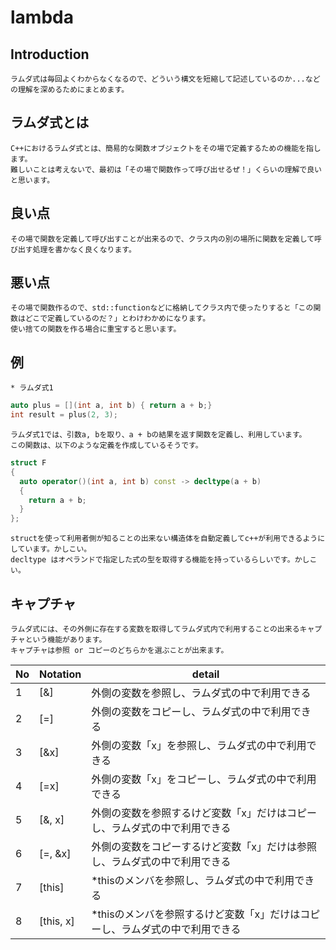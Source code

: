 
# lambda

## Introduction

    ラムダ式は毎回よくわからなくなるので、どういう構文を短縮して記述しているのか...などの理解を深めるためにまとめます。  

## ラムダ式とは

    C++におけるラムダ式とは、簡易的な関数オブジェクトをその場で定義するための機能を指します。  
    難しいことは考えないで、最初は「その場で関数作って呼び出せるぜ！」くらいの理解で良いと思います。  

## 良い点

    その場で関数を定義して呼び出すことが出来るので、クラス内の別の場所に関数を定義して呼び出す処理を書かなく良くなります。  

## 悪い点

    その場で関数作るので、std::functionなどに格納してクラス内で使ったりすると「この関数はどこで定義しているのだ？」とわけわかめになります。  
    使い捨ての関数を作る場合に重宝すると思います。  

## 例

    * ラムダ式1

``` c++
auto plus = [](int a, int b) { return a + b;}
int result = plus(2, 3);
```

    ラムダ式1では、引数a, bを取り、a + bの結果を返す関数を定義し、利用しています。  
    この関数は、以下のような定義を作成しているそうです。  

``` c++
struct F
{
  auto operator()(int a, int b) const -> decltype(a + b)
  {
    return a + b;
  }
};
```

    structを使って利用者側が知ることの出来ない構造体を自動定義してc++が利用できるようにしています。かしこい。  
    decltype はオペランドで指定した式の型を取得する機能を持っているらしいです。かしこい。  

## キャプチャ

    ラムダ式には、その外側に存在する変数を取得してラムダ式内で利用することの出来るキャプチャという機能があります。  
    キャプチャは参照 or コピーのどちらかを選ぶことが出来ます。  

| No | Notation  | detail                                                                       |
|----|-----------|------------------------------------------------------------------------------|
| 1  | [&]       | 外側の変数を参照し、ラムダ式の中で利用できる                                 |
| 2  | [=]       | 外側の変数をコピーし、ラムダ式の中で利用できる                               |
| 3  | [&x]      | 外側の変数「x」を参照し、ラムダ式の中で利用できる                            |
| 4  | [=x]      | 外側の変数「x」をコピーし、ラムダ式の中で利用できる                          |
| 5  | [&, x]    | 外側の変数を参照するけど変数「x」だけはコピーし、ラムダ式の中で利用できる    |
| 6  | [=, &x]   | 外側の変数をコピーするけど変数「x」だけは参照し、ラムダ式の中で利用できる    |
| 7  | [this]    | *thisのメンバを参照し、ラムダ式の中で利用できる                              |
| 8  | [this, x] | *thisのメンバを参照するけど変数「x」だけはコピーし、ラムダ式の中で利用できる |

    
